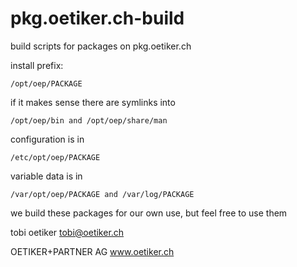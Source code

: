 pkg.oetiker.ch-build
====================

build scripts for packages on pkg.oetiker.ch

install prefix:

    /opt/oep/PACKAGE

if it makes sense there are symlinks into 

    /opt/oep/bin and /opt/oep/share/man

configuration is in

    /etc/opt/oep/PACKAGE

variable data is in

    /var/opt/oep/PACKAGE and /var/log/PACKAGE

we build these packages for our own use, but feel free to use them

tobi oetiker
tobi@oetiker.ch

OETIKER+PARTNER AG
www.oetiker.ch
